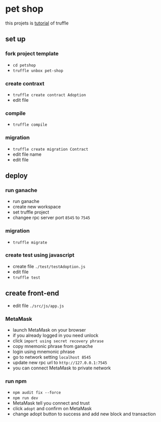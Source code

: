 # pet shop
this projets is [tutorial](https://trufflesuite.com/tutorial/) of truffle

## set up

### fork project template
- `cd petshop`
- `truffle unbox pet-shop`

### create contraxt
- `truffle create contract Adoption`
- edit file

### compile
- `truffle compile`
  
### migration
- `truffle create migration Contract`
- edit file name
- edit file 

## deploy

### run ganache
- run ganache
- create new workspace
- set truffle project
- changee rpc server port `8545` to `7545`
  
### migration
- `truffle migrate`

### create test using javascript
- create file `./test/testAdoption.js`
- edit file
- `truffle test`

## create front-end
- edit file `./src/js/app.js`

### MetaMask
- launch MetaMask on your browser
- if you already logged in you need unlock
- click `import using secret recovery phrase`
- copy mnemonic phrase from ganache
- login using mnemonic phrase
- go to network setting `localhost 8545`
- update new rpc url to `http://127.0.0.1:7545`
- you can connect MetaMask to private network

### run npm
- `npm audit fix --force`
- `npm run dev`
- MetaMask tell you connect and trust
- click `adopt` and confirm on MetaMask
- change adopt button to success and add new block and transaction
